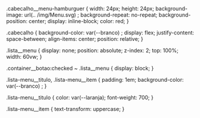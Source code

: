 .cabecalho__menu-hamburguer {
    width: 24px;
    height: 24px;
    background-image: url(.. /img/Menu.svg) ; 
    background-repeat: no-repeat; 
    background-position: center;
    display: inline-block;
    color: red;
}


.cabecalho {
    background-color: var(--branco) ;
    display: flex;
    justify-content: space-between;
    align-items: center; 
    position: relative;
}

.lista__menu {
    display: none;
    position: absolute;
    z-index: 2; 
    top: 100%;
    width: 60vw;
}




.container__botao:checked ~ .lista__menu {
    display: block;
}

.lista-menu__titulo, .lista-menu__item {
    padding: 1em;
    background-color: var(--branco) ;
}

.lista-menu__titulo {
    color: var(--laranja);
    font-weight: 700;
}

.lista-menu__item {
    text-transform: uppercase;
}
